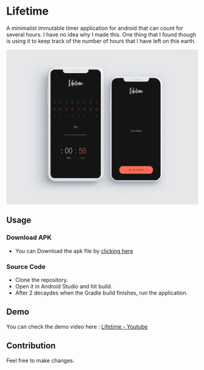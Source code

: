 Lifetime
=========
A minimalist immutable timer application for android that can count for several hours. I have no idea why I made this. One thing that I found though is using it to keep track of the number of hours that I have left on this earth.

<img src="assets/6eb9b0a848feb8c4d5ea3af78fc716fd.jpg" alt="Lifetime Mockup" title="Lifetime" align="center"/>

## Usage
### Download APK
* You can Download the apk file by [clicking here](https://github.com/LakshyaKhatri/Lifetime/blob/master/app-debug.apk?raw=true)
### Source Code
* Clone the repository.
* Open it in Android Studio and hit build.
* After 2 decaydes when the Gradle build finishes, run the application.

## Demo
You can check the demo video here : [Lifetime - Youtube](https://youtu.be/7NzAc-FprVc)

## Contribution
Feel free to make changes.
